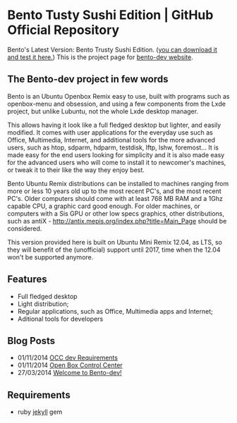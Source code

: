 # Bento Tusty Sushi Edition | GitHub Official Repository

Bento's Latest Version: Bento Trusty Sushi Edition. ([you can download it and test it here.](http://downloads.linuxvillage.org/))
This is the project page for [bento-dev website](http://bento-dev.github.io).

## The Bento-dev project in few words

Bento is an Ubuntu Openbox Remix easy to use, built with programs such as openbox-menu and obsession, and using a few components from the Lxde project, but unlike Lubuntu, not the whole Lxde desktop manager.
 
This allows having it look like a full fledged desktop but lighter, and easily modified. It comes with user applications for the everyday use such as Office, Multimedia, Internet, and additional tools for the more advanced users, such as htop, sdparm, hdparm, testdisk, lftp, lshw, foremost…
It is made easy for the end users looking for simplicity and it is also made easy for the advanced users who will come to install it to newcomer's machines, or tweak it to their like the way they enjoy best.
 
Bento Ubuntu Remix distributions can be installed to machines ranging from more or less 10 years old up to the most recent PC's, and the most recent PC's. Older computers should come with at least 768 MB RAM and a 1Ghz capable CPU, a graphic card good enough. For older machines, or computers with a Sis GPU or other low specs graphics, other distributions, such as antiX - http://antix.mepis.org/index.php?title=Main_Page should be considered.
 
This version provided here is built on Ubuntu Mini Remix 12.04, as LTS, so they will benefit of the (unofficial) support until 2017, time when the 12.04 won't be supported anymore.

## Features

- Full fledged desktop
- Light distribution;
- Regular applications, such as Office, Multimedia apps and Internet;
- Aditional tools for developers

## Blog Posts

* 01/11/2014 [OCC dev Requirements](http://bento-dev.github.io/bento/2014/11/01/openbox-control-center-requirements.html)
* 01/11/2014 [Open Box Control Center](http://bento-dev.github.io/bento/2014/11/01/openbox-control-center.html)
* 27/03/2014 [Welcome to Bento-dev!](http://bento-dev.github.io/bento/2014/03/27/welcome-to-bento-dev.html)

## Requirements

- ruby [jekyll](http://jekyllrb.com/) gem

